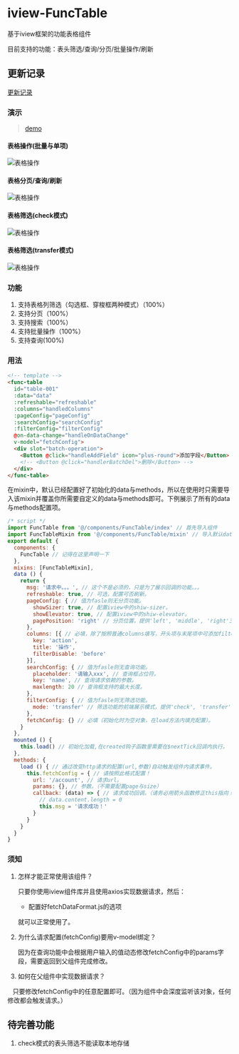 # iview-FuncTable
基于iview框架的功能表格组件

目前支持的功能：表头筛选/查询/分页/批量操作/刷新

## 更新记录

[更新记录](./update.md)

### 演示

> [demo](http://rufer.site/iview-FuncTable/dist/)

#### 表格操作(批量与单项)

![表格操作](https://raw.githubusercontent.com/Miller547719886/iview-FuncTable/master/gif/cz.gif)

#### 表格分页/查询/刷新

![表格操作](https://raw.githubusercontent.com/Miller547719886/iview-FuncTable/master/gif/fy_refresh.gif)

#### 表格筛选(check模式)

![表格操作](https://raw.githubusercontent.com/Miller547719886/iview-FuncTable/master/gif/sx_check.gif)

#### 表格筛选(transfer模式)

![表格操作](https://raw.githubusercontent.com/Miller547719886/iview-FuncTable/master/gif/sx_transfer.gif)

### 功能

1. 支持表格列筛选（勾选框、穿梭框两种模式）（100%）
2. 支持分页（100%）
3. 支持搜索（100%）
4. 支持批量操作（100%）
5. 支持查询(100%)

### 用法

```html
<!-- template -->
<func-table
  id="table-001"
  :data="data"
  :refreshable="refreshable"
  :columns="handledColumns"
  :pageConfig="pageConfig"
  :searchConfig="searchConfig"
  :filterConfig="filterConfig"
  @on-data-change="handleOnDataChange"
  v-model="fetchConfig">
  <div slot="batch-operation">
    <Button @click="handleAddField" icon="plus-round">添加字段</Button>
    <!-- <Button @click="handlerBatchDel">删除</Button> -->
  </div>
</func-table>
```

在mixin中，默认已经配置好了初始化的data与methods，所以在使用时只需要导入该mixin并覆盖你所需要自定义的data与methods即可。下例展示了所有的data与methods配置项。

```javascript
/* script */
import FuncTable from '@/components/FuncTable/index' // 首先导入组件
import FuncTableMixin from '@/components/FuncTable/mixin' // 导入默认data与methods
export default {
  components: {
    FuncTable // 记得在这里声明一下
  },
  mixins: [FuncTableMixin],
  data () {
    return {
      msg: '请求中。。。', // 这个不是必须的，只是为了展示回调的功能。。。
      refreshable: true, // 可选，配置可否刷新。
      pageConfig: { // 值为fasle则无分页功能。
        showSizer: true, // 配置iview中的shiw-sizer。
        showElevator: true, // 配置iview中的shiw-elevator。
        pagePosition: 'right' // 分页位置，提供'left', 'middle', 'right'三种模式。
      },
      columns: [{ // 必填，除了按照普通columns填写，开头项与末尾项中可添加filterDisable选项，用于配置筛选功能无法配置的项，值为'before','after'。
        key: 'action',
        title: '操作',
        filterDisable: 'before'
      }],
      searchConfig: { // 值为fasle则无查询功能。
        placeholder: '请输入xxx', // 查询框占位符。
        key: 'name', // 查询请求依赖的参数。
        maxlength: 20 // 查询框支持的最大长度。
      },
      filterConfig: { // 值为fasle则无筛选功能。
        mode: 'transfer' // 筛选功能的前端展示模式，提供'check', 'transfer'两种模式。
      },
      fetchConfig: {} // 必填（初始化时为空对象，在load方法内填充配置）。
    }
  },
  mounted () {
    this.load() // 初始化加载,在created钩子函数里需要在$nextTick回调内执行。
  },
  methods: {
    load () { // 通过改变http请求的配置(url,参数)自动触发组件内请求事件。
      this.fetchConfig = { // 请按照此格式配置！
        url: '/account', // 请求url。
        params: {}, // 参数。（不需要配置page与size）
        callback: (data) => { // 请求成功回调。（请务必用箭头函数修正this指向！）
          // data.content.length = 0
          this.msg = '请求成功！'
        }
      }
    }
  }
}
```

### 须知

1. 怎样才能正常使用该组件？

    只要你使用iview组件库并且使用axios实现数据请求，然后：

    * 配置好fetchDataFormat.js的选项

    就可以正常使用了。

2. 为什么请求配置(fetchConfig)要用v-model绑定？

    因为在查询功能中会根据用户输入的值动态修改fetchConfig中的params字段，需要返回到父组件完成修改。

3. 如何在父组件中实现数据请求？

    只要修改fetchConfig中的任意配置即可。（因为组件中会深度监听该对象，任何修改都会触发请求。）

## 待完善功能

1. check模式的表头筛选不能读取本地存储